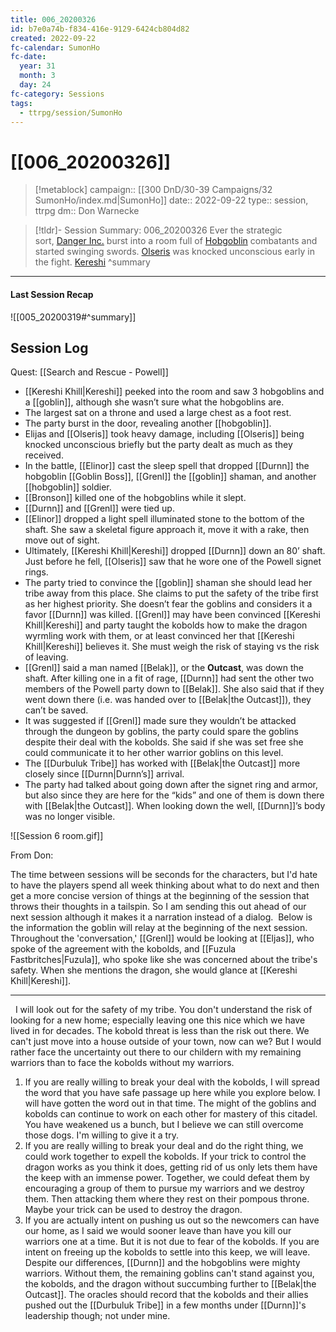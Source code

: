 ```yaml
---
title: 006_20200326
id: b7e0a74b-f834-416e-9129-6424cb804d82
created: 2022-09-22
fc-calendar: SumonHo
fc-date:
  year: 31
  month: 3
  day: 24
fc-category: Sessions
tags:
  - ttrpg/session/SumonHo
---
```


# [[006_20200326]]

> [!metablock]
>  campaign:: [[300 DnD/30-39 Campaigns/32 SumonHo/index.md|SumonHo]]
>  date:: 2022-09-22
>  type:: session, ttrpg
>  dm:: Don Warnecke


> [!tldr]- Session Summary: 006_20200326
> Ever the strategic sort, [Danger Inc.](app://obsidian.md/Danger%20Inc.) burst into a room full of [Hobgoblin](app://obsidian.md/Hobgoblin) combatants and started swinging swords. [Olseris](app://obsidian.md/Olseris) was knocked unconscious early in the fight. [Kereshi](app://obsidian.md/Kereshi%20Khill)
>  ^summary

---


#### Last Session Recap

![[005_20200319#^summary]]

## Session Log


Quest: [[Search and Rescue - Powell]]

- [[Kereshi Khill|Kereshi]] peeked into the room and saw 3 hobgoblins and a [[goblin]], although she wasn’t sure what the hobgoblins are.
- The largest sat on a throne and used a large chest as a foot rest.
- The party burst in the door, revealing another [[hobgoblin]].
- Elijas and [[Olseris]] took heavy damage, including [[Olseris]] being knocked unconscious briefly but the party dealt as much as they received.
- In the battle, [[Elinor]] cast the sleep spell that dropped [[Durnn]] the hobgoblin [[Goblin Boss]], [[Grenl]] the [[goblin]] shaman, and another [[hobgoblin]] soldier.
- [[Bronson]] killed one of the hobgoblins while it slept.
- [[Durnn]] and [[Grenl]] were tied up.
- [[Elinor]] dropped a light spell illuminated stone to the bottom of the shaft. She saw a skeletal figure approach it, move it with a rake, then move out of sight.
- Ultimately, [[Kereshi Khill|Kereshi]] dropped [[Durnn]] down an 80’ shaft. Just before he fell, [[Olseris]] saw that he wore one of the Powell signet rings.
- The party tried to convince the [[goblin]] shaman she should lead her tribe away from this place. She claims to put the safety of the tribe first as her highest priority. She doesn’t fear the goblins and considers it a favor [[Durnn]] was killed. [[Grenl]] may have been convinced [[Kereshi Khill|Kereshi]] and party taught the kobolds how to make the dragon wyrmling work with them, or at least convinced her that [[Kereshi Khill|Kereshi]] believes it. She must weigh the risk of staying vs the risk of leaving.
- [[Grenl]] said a man named [[Belak]], or the **Outcast**, was down the shaft. After killing one in a fit of rage, [[Durnn]] had sent the other two members of the Powell party down to [[Belak]]. She also said that if they went down there (i.e. was handed over to [[Belak|the Outcast]]), they can’t be saved.
- It was suggested if [[Grenl]] made sure they wouldn’t be attacked through the dungeon by goblins, the party could spare the goblins despite their deal with the kobolds. She said if she was set free she could communicate it to her other warrior goblins on this level.
- The [[Durbuluk Tribe]] has worked with [[Belak|the Outcast]] more closely since [[Durnn|Durnn’s]] arrival.
- The party had talked about going down after the signet ring and armor, but also since they are here for the “kids” and one of them is down there with [[Belak|the Outcast]]. When looking down the well,  [[Durnn]]’s body was no longer visible.


![[Session 6 room.gif]]


From Don:

The time between sessions will be seconds for the characters, but I'd hate to have the players spend all week thinking about what to do next and then get a more concise version of things at the beginning of the session that throws their thoughts in a tailspin. So I am sending this out ahead of our next session although it makes it a narration instead of a dialog.  Below is the information the goblin will relay at the beginning of the next session. Throughout the 'conversation,' [[Grenl]] would be looking at [[Eljas]], who spoke of the agreement with the kobolds, and [[Fuzula Fastbritches|Fuzula]], who spoke like she was concerned about the tribe's safety. When she mentions the dragon, she would glance at [[Kereshi Khill|Kereshi]].  
  
***  
  I will look out for the safety of my tribe. You don't understand the risk of looking for a new home; especially leaving one this nice which we have lived in for decades. The kobold threat is less than the risk out there. We can't just move into a house outside of your town, now can we? But I would rather face the uncertainty out there to our childern with my remaining warriors than to face the kobolds without my warriors.  
1. If you are really willing to break your deal with the kobolds, I will spread the word that you have safe passage up here while you explore below. I will have gotten the word out in that time. The might of the goblins and kobolds can continue to work on each other for mastery of this citadel. You have weakened us a bunch, but I believe we can still overcome those dogs. I'm willing to give it a try.  
2. If you are really willing to break your deal and do the right thing, we could work together to expell the kobolds. If your trick to control the dragon works as you think it does, getting rid of us only lets them have the keep with an immense power. Together, we could defeat them by encouraging a group of them to pursue my warriors and we destroy them. Then attacking them where they rest on their pompous throne. Maybe your trick can be used to destroy the dragon.  
3. If you are actually intent on pushing us out so the newcomers can have our home, as I said we would sooner leave than have you kill our warriors one at a time. But it is not due to fear of the kobolds. If you are intent on freeing up the kobolds to settle into this keep, we will leave. Despite our differences, [[Durnn]] and the hobgoblins were mighty warriors. Without them, the remaining goblins can't stand against you, the kobolds, and the dragon without succumbing further to [[Belak|the Outcast]]. The oracles should record that the kobolds and their allies pushed out the [[Durbuluk Tribe]] in a few months under [[Durnn]]'s leadership though; not under mine.

